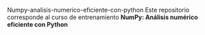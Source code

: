Numpy-analisis-numerico-eficiente-con-python
Este repositorio corresponde al curso de entrenamiento **NumPy: Análisis numérico eficiente con Python** 
